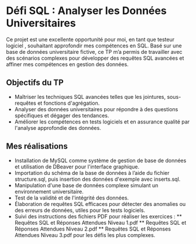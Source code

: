 # Défi SQL : Analyser les Données Universitaires
Ce projet est une excellente opportunité pour moi, en tant que testeur logiciel , souhaitant approfondir mes compétences en SQL. Basé sur une base de données universitaire fictive, ce TP m’a permis de travailler avec des scénarios complexes pour développer des requêtes SQL avancées et affiner mes compétences en gestion des données.

## Objectifs du TP
* Maîtriser les techniques SQL avancées telles que les jointures, sous-requêtes et fonctions d'agrégation.
* Analyser des données universitaires pour répondre à des questions spécifiques et dégager des tendances.
* Améliorer les compétences en tests logiciels et en assurance qualité par l'analyse approfondie des données.

## Mes réalisations 
* Installation de MySQL comme système de gestion de base de données et utilisation de DBeaver pour l'interface graphique.
* Importation du schéma de la base de données à l’aide du fichier structure.sql, puis insertion des données d'exemple avec inserts.sql.
* Manipulation d'une base de données complexe simulant un environnement universitaire.
* Test de la validité et de l'intégrité des données. 
* Élaboration de requêtes SQL efficaces pour détecter des anomalies ou des erreurs de données, utiles pour les tests logiciels.
* Suivi des instructions des fichiers PDF pour réaliser les exercices :
** Requêtes SQL et Réponses Attendues Niveau 1.pdf
** Requêtes SQL et Réponses Attendues Niveau 2.pdf
** Requêtes SQL et Réponses Attendues Niveau 3.pdf pour les défis les plus complexes.
